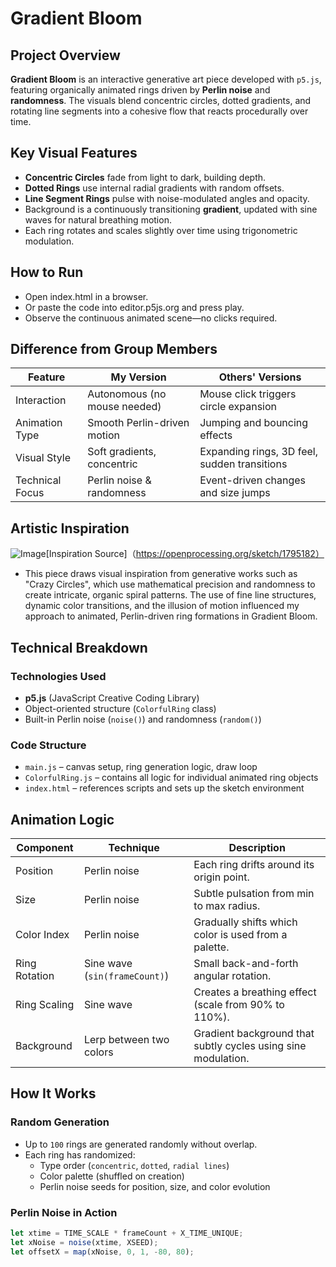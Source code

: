 # Gradient Bloom
## Project Overview
**Gradient Bloom** is an interactive generative art piece developed with `p5.js`, featuring organically animated rings driven by **Perlin noise** and **randomness**. The visuals blend concentric circles, dotted gradients, and rotating line segments into a cohesive flow that reacts procedurally over time.

## Key Visual Features
- **Concentric Circles** fade from light to dark, building depth.
- **Dotted Rings** use internal radial gradients with random offsets.
- **Line Segment Rings** pulse with noise-modulated angles and opacity.
- Background is a continuously transitioning **gradient**, updated with sine waves for natural breathing motion.
- Each ring rotates and scales slightly over time using trigonometric modulation.

## How to Run
- Open index.html in a browser.
- Or paste the code into editor.p5js.org and press play.
- Observe the continuous animated scene—no clicks required.

## Difference from Group Members
| Feature         | My Version                   | Others' Versions                             |
| --------------- | ---------------------------- | -------------------------------------------- |
| Interaction     | Autonomous (no mouse needed) | Mouse click triggers circle expansion        |
| Animation Type  | Smooth Perlin-driven motion  | Jumping and bouncing effects                 |
| Visual Style    | Soft gradients, concentric   | Expanding rings, 3D feel, sudden transitions |
| Technical Focus | Perlin noise & randomness    | Event-driven changes and size jumps          |

## Artistic Inspiration
 ![Image](readmeImages/inspiration.png)[Inspiration Source]（https://openprocessing.org/sketch/1795182）
- This piece draws visual inspiration from generative works such as "Crazy Circles", which use mathematical precision and randomness to create intricate, organic spiral patterns. The use of fine line structures, dynamic color transitions, and the illusion of motion influenced my approach to animated, Perlin-driven ring formations in Gradient Bloom.

## Technical Breakdown
### Technologies Used

- **p5.js** (JavaScript Creative Coding Library)
- Object-oriented structure (`ColorfulRing` class)
- Built-in Perlin noise (`noise()`) and randomness (`random()`)

### Code Structure

- `main.js` – canvas setup, ring generation logic, draw loop
- `ColorfulRing.js` – contains all logic for individual animated ring objects
- `index.html` – references scripts and sets up the sketch environment


## Animation Logic

| Component     | Technique                        | Description                                                                 |
|---------------|----------------------------------|-----------------------------------------------------------------------------|
| Position      | Perlin noise                    | Each ring drifts around its origin point.                                   |
| Size          | Perlin noise                    | Subtle pulsation from min to max radius.                                   |
| Color Index   | Perlin noise                    | Gradually shifts which color is used from a palette.                        |
| Ring Rotation | Sine wave (`sin(frameCount)`)   | Small back-and-forth angular rotation.                                     |
| Ring Scaling  | Sine wave                       | Creates a breathing effect (scale from 90% to 110%).                        |
| Background    | Lerp between two colors         | Gradient background that subtly cycles using sine modulation.              |

## How It Works

### Random Generation

- Up to `100` rings are generated randomly without overlap.
- Each ring has randomized:
  - Type order (`concentric`, `dotted`, `radial lines`)
  - Color palette (shuffled on creation)
  - Perlin noise seeds for position, size, and color evolution

### Perlin Noise in Action

```javascript
let xtime = TIME_SCALE * frameCount + X_TIME_UNIQUE;
let xNoise = noise(xtime, XSEED);
let offsetX = map(xNoise, 0, 1, -80, 80);